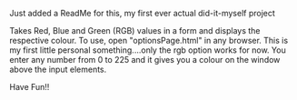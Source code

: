 Just added a ReadMe for this, my first ever actual did-it-myself project

Takes Red, Blue and Green (RGB) values in a form and displays the respective colour. 
To use, open "optionsPage.html" in any browser. This is my first little personal something....only the rgb option works for now. 
You enter any number from 0 to 225 and it gives you a colour on the window above the input elements. 

Have Fun!!
